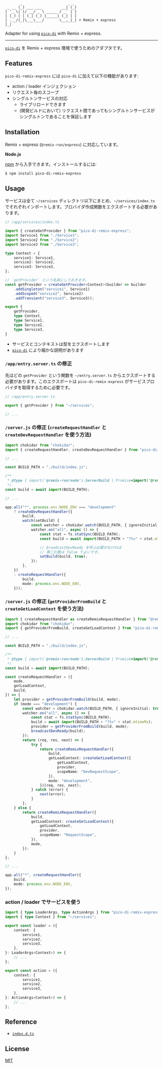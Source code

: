 ```
       _                     _ _
 _ __ (_) ___ ___         __| (_)
| '_ \| |/ __/ _ \ _____ / _` | |
| |_) | | (_| (_) |_____| (_| | |
| .__/|_|\___\___/       \__,_|_| + Remix + express
|_|
```

  Adapter for using [`pico-di`](https://github.com/ydipeepo/pico-di) with Remix + express.

---

  [`pico-di`](https://github.com/ydipeepo/pico-di) を Remix + express 環境で使うためのアダプタです。

## Features

  `pico-di-remix-express` には `pico-di` に加えて以下の機能があります:

  - action / loader インジェクション
  - リクエスト毎のスコープ
  - シングルトンサービスの対応
    - ライブリロードできます
	- (開発ビルドにおいて) リクエスト間であってもシングルトンサービスがシングルトンであることを保証します

## Installation

  Remix + express (`@remix-run/express`) に対応しています。

  **Node.js**

  [npm](https://www.npmjs.com/) から入手できます。インストールするには:

  ```bash
  $ npm install pico-di-remix-express
  ```

## Usage

  サービスは全て `~/services` ディレクトリ以下にまとめ、`~/services/index.ts` でそれぞれインポートします。プロバイダ作成関数をエクスポートする必要があります。

```ts
// /app/services/index.ts

import { createGetProvider } from "pico-di-remix-express";
import Service1 from "./Service1";
import Service2 from "./Service2";
import Service3 from "./Service3";

type Context = {
	service1: Service1,
	service2: Service2,
	service3: Service3,
};

// `getProvider` という名前にしておきます。
const getProvider = createGetProvider<Context>(builder => builder
	.addSingleton("service1", Service1)
	.addScoped("service2", Service2)
	.addTransient("service3", Service3));

export {
	getProvider,
	type Context,
	type Service1,
	type Service2,
	type Service3,
}
```

* サービスとコンテキストは型をエクスポートします
* [`pico-di`](https://github.com/ydipeepo/pico-di) により細かな説明があります

### `/app/entry.server.ts` の修正

  先ほどの `getProvider` という関数を `~/entry.server.ts` からエクスポートする必要があります。このエクスポートは `pico-di-remix-express` がサービスプロバイダを取得するために必要です。

```ts
// /app/entry.server.ts

export { getProvider } from "~/services";

// ...
```

### `/server.js` の修正 (`createRequestHandler` と `createDevRequestHandler` を使う方法)

```ts
import chokidar from "chokidar";
import { createRequestHandler, createDevRequestHandler } from "pico-di-remix-express";

// ...

const BUILD_PATH = "./build/index.js";

/**
 * @type { import('@remix-run/node').ServerBuild | Promise<import('@remix-run/node').ServerBuild> }
 */
const build = await import(BUILD_PATH);

// ...

app.all("*", process.env.NODE_ENV === "development"
	? createDevRequestHandler({
		build,
		watch(setBuild) {
			const watcher = chokidar.watch(BUILD_PATH, { ignoreInitial: true });
			watcher.on("all", async () => {
				const stat = fs.statSync(BUILD_PATH);
				const build = await import(BUILD_PATH + "?t=" + stat.mtimeMs);

				// broadcastDevReady を呼ぶ必要がなければ
				// 第二引数は false でよいです。
				setBuild(build, true);
			});
		},
	})
	: createRequestHandler({
		build,
		mode: process.env.NODE_ENV,
	}));
```

### `/server.js` の修正 (`getProviderFromBuild` と `createGetLoadContext` を使う方法)

```ts
import { createRequestHandler as createRemixRequestHandler } from "@remix-run/express";
import chokidar from "chokidar";
import { getProviderFromBuild, createGetLoadContext } from "pico-di-remix-express";

// ...

const BUILD_PATH = "./build/index.js";

/**
 * @type { import('@remix-run/node').ServerBuild | Promise<import('@remix-run/node').ServerBuild> }
 */
const build = await import(BUILD_PATH);

const createRequestHandler = ({
	mode,
	getLoadContext,
	build,
}) => {
	let provider = getProviderFromBuild(build, mode);
	if (mode === "development") {
		const watcher = chokidar.watch(BUILD_PATH, { ignoreInitial: true });
		watcher.on("all", async () => {
			const stat = fs.statSync(BUILD_PATH);
			build = await import(BUILD_PATH + "?t=" + stat.mtimeMs);
			provider = getProviderFromBuild(build, mode);
			broadcastDevReady(build);
		});
		return (req, res, next) => {
			try {
				return createRemixRequestHandler({
					build,
					getLoadContext: createGetLoadContext({
						getLoadContext,
						provider,
						scopeName: "DevRequestScope",
					}),
					mode: "development",
				})(req, res, next);
			} catch (error) {
				next(error);
			}
		};
	} else {
		return createRemixRequestHandler({
			build,
			getLoadContext: createGetLoadContext({
				getLoadContext,
				provider,
				scopeName: "RequestScope",
			}),
			mode,
		});
	}
};

// ...

app.all("*", createRequestHandler({
	build,
	mode: process.env.NODE_ENV,
});
```

### action / loader でサービスを使う

```ts
import { type LoaderArgs, type ActionArgs } from "pico-di-remix-express";
import { type Context } from "~/services";

export const loader = ({
	context: {
		service1,
		service2,
		service3,
	},
}: LoaderArgs<Context>) => {
	// ...
};

export const action = ({
	context: {
		service1,
		service2,
		service3,
	},
}: ActionArgs<Context>) => {
	// ...
};
```

## Reference

* [`index.d.ts`](index.d.ts)

## License

  [MIT](LICENSE.md)
